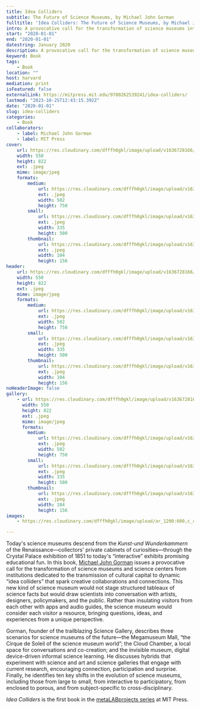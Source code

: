 ```yaml
---
title: Idea Colliders
subtitle: The Future of Science Museums, by Michael John Gorman
fulltitle: 'Idea Colliders: The Future of Science Museums, by Michael John Gorman'
intro: A provocative call for the transformation of science museums into “idea colliders” that spark creative collaborations and connections.
start: "2020-01-01"
end: "2020-01-01"
datestring: January 2020
description: A provocative call for the transformation of science museums into “idea colliders” that spark creative collaborations and connections.
keyword: Book
tags:
    - Book
location: ""
host: harvard
mediation: print
isFeatured: false
externalLink: https://mitpress.mit.edu/9780262539241/idea-colliders/
lastmod: "2023-10-25T12:43:15.392Z"
date: "2020-01-01"
slug: idea-colliders
categories:
    - Book
collaborators:
    - label: Michael John Gorman
    - label: MIT Press
cover:
    url: https://res.cloudinary.com/dfffh0gkl/image/upload/v1636728166/ideacolliders_fe4058d24e.jpg
    width: 550
    height: 822
    ext: .jpeg
    mime: image/jpeg
    formats:
        medium:
            url: https://res.cloudinary.com/dfffh0gkl/image/upload/v1636728167/medium_ideacolliders_fe4058d24e.jpg
            ext: .jpeg
            width: 502
            height: 750
        small:
            url: https://res.cloudinary.com/dfffh0gkl/image/upload/v1636728167/small_ideacolliders_fe4058d24e.jpg
            ext: .jpeg
            width: 335
            height: 500
        thumbnail:
            url: https://res.cloudinary.com/dfffh0gkl/image/upload/v1636728166/thumbnail_ideacolliders_fe4058d24e.jpg
            ext: .jpeg
            width: 104
            height: 156
header:
    url: https://res.cloudinary.com/dfffh0gkl/image/upload/v1636728166/ideacolliders_fe4058d24e.jpg
    width: 550
    height: 822
    ext: .jpeg
    mime: image/jpeg
    formats:
        medium:
            url: https://res.cloudinary.com/dfffh0gkl/image/upload/v1636728167/medium_ideacolliders_fe4058d24e.jpg
            ext: .jpeg
            width: 502
            height: 750
        small:
            url: https://res.cloudinary.com/dfffh0gkl/image/upload/v1636728167/small_ideacolliders_fe4058d24e.jpg
            ext: .jpeg
            width: 335
            height: 500
        thumbnail:
            url: https://res.cloudinary.com/dfffh0gkl/image/upload/v1636728166/thumbnail_ideacolliders_fe4058d24e.jpg
            ext: .jpeg
            width: 104
            height: 156
noHeaderImage: false
gallery:
    - url: https://res.cloudinary.com/dfffh0gkl/image/upload/v1636728166/ideacolliders_fe4058d24e.jpg
      width: 550
      height: 822
      ext: .jpeg
      mime: image/jpeg
      formats:
        medium:
            url: https://res.cloudinary.com/dfffh0gkl/image/upload/v1636728167/medium_ideacolliders_fe4058d24e.jpg
            ext: .jpeg
            width: 502
            height: 750
        small:
            url: https://res.cloudinary.com/dfffh0gkl/image/upload/v1636728167/small_ideacolliders_fe4058d24e.jpg
            ext: .jpeg
            width: 335
            height: 500
        thumbnail:
            url: https://res.cloudinary.com/dfffh0gkl/image/upload/v1636728166/thumbnail_ideacolliders_fe4058d24e.jpg
            ext: .jpeg
            width: 104
            height: 156
images:
    - https://res.cloudinary.com/dfffh0gkl/image/upload/ar_1200:600,c_crop/c_limit,h_1200,w_600/v1636728166/ideacolliders_fe4058d24e.jpg

---
```

Today's science museums descend from the *Kunst-und Wunderkammern* of the Renaissance—collectors' private cabinets of curiosities—through the Crystal Palace exhibition of 1851 to today's “interactive” exhibits promising educational fun. In this book, [Michael John Gorman](https://twitter.com/michaeljohng) issues a provocative call for the transformation of science museums and science centers from institutions dedicated to the transmission of cultural capital to dynamic “idea colliders” that spark creative collaborations and connections. This new kind of science museum would not stage structured tableaux of science facts but would draw scientists into conversation with artists, designers, policymakers, and the public. Rather than insulating visitors from each other with apps and audio guides, the science museum would consider each visitor a resource, bringing questions, ideas, and experiences from a unique perspective.

Gorman, founder of the trailblazing Science Gallery, describes three scenarios for science museums of the future—the Megamuseum Mall, “the Cirque de Soleil of the science museum world”; the Cloud Chamber, a local space for conversations and co-creation; and the invisible museum, digital device-driven informal science learning. He discusses hybrids that experiment with science and art and science galleries that engage with current research, encouraging connection, participation and surprise. Finally, he identifies ten key shifts in the evolution of science museums, including those from large to small, from interactive to participatory, from enclosed to porous, and from subject-specific to cross-disciplinary.

*Idea Colliders* is the first book in the [metaLABprojects series](https://mitpress.mit.edu/books/series/metalabprojects) at MIT Press.